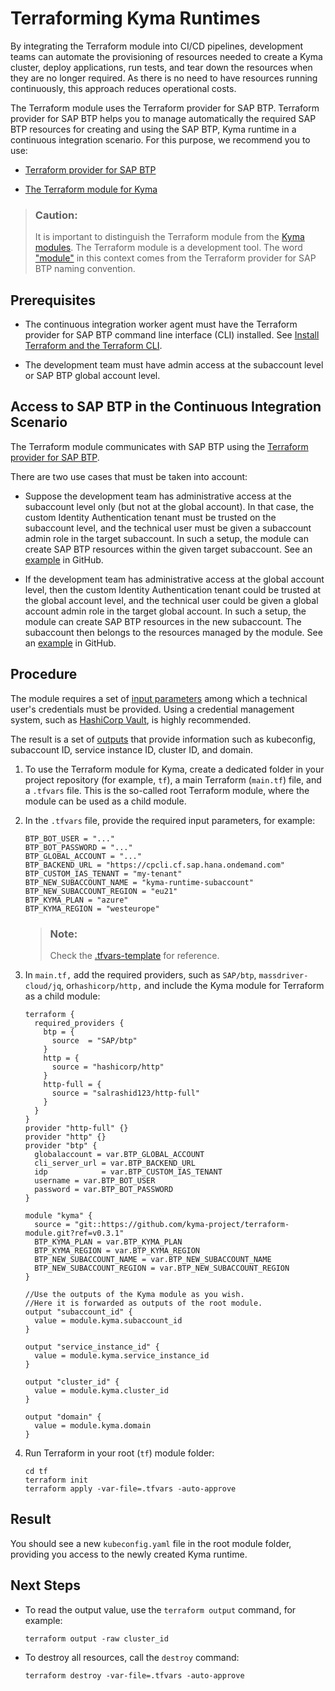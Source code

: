 <!-- loio57c82ab6c4e144cdbd0997ea0358c27c -->

# Terraforming Kyma Runtimes

By integrating the Terraform module into CI/CD pipelines, development teams can automate the provisioning of resources needed to create a Kyma cluster, deploy applications, run tests, and tear down the resources when they are no longer required. As there is no need to have resources running continuously, this approach reduces operational costs.

The Terraform module uses the Terraform provider for SAP BTP. Terraform provider for SAP BTP helps you to manage automatically the required SAP BTP resources for creating and using the SAP BTP, Kyma runtime in a continuous integration scenario. For this purpose, we recommend you to use:

-   [Terraform provider for SAP BTP](https://registry.terraform.io/providers/SAP/btp/latest/docs)

-   [The Terraform module for Kyma](https://github.com/kyma-project/terraform-module/)


> ### Caution:  
> It is important to distinguish the Terraform module from the [Kyma modules](https://help.sap.com/docs/btp/sap-business-technology-platform/kyma-modules). The Terraform module is a development tool. The word ["module"](https://developer.hashicorp.com/terraform/language/modules) in this context comes from the Terraform provider for SAP BTP naming convention.



<a name="loio57c82ab6c4e144cdbd0997ea0358c27c__section_cgq_jlt_xcc"/>

## Prerequisites

-   The continuous integration worker agent must have the Terraform provider for SAP BTP command line interface \(CLI\) installed. See [Install Terraform and the Terraform CLI](https://developer.hashicorp.com/terraform/tutorials/aws-get-started/install-cli).

-   The development team must have admin access at the subaccount level or SAP BTP global account level.




<a name="loio57c82ab6c4e144cdbd0997ea0358c27c__section_hsk_frt_xcc"/>

## Access to SAP BTP in the Continuous Integration Scenario

The Terraform module communicates with SAP BTP using the [Terraform provider for SAP BTP](https://registry.terraform.io/providers/SAP/btp/latest/docs).

There are two use cases that must be taken into account:

-   Suppose the development team has administrative access at the subaccount level only \(but not at the global account\). In that case, the custom Identity Authentication tenant must be trusted on the subaccount level, and the technical user must be given a subaccount admin role in the target subaccount. In such a setup, the module can create SAP BTP resources within the given target subaccount. See an [example](https://github.com/kyma-project/terraform-module/tree/main/examples/kyma-on-btp-reuse-sa) in GitHub.

-   If the development team has administrative access at the global account level, then the custom Identity Authentication tenant could be trusted at the global account level, and the technical user could be given a global account admin role in the target global account. In such a setup, the module can create SAP BTP resources in the new subaccount. The subaccount then belongs to the resources managed by the module. See an [example](https://github.com/kyma-project/terraform-module/tree/main/examples/kyma-on-btp-new-sa) in GitHub.




<a name="loio57c82ab6c4e144cdbd0997ea0358c27c__section_grc_vyz_3dc"/>

## Procedure

The module requires a set of [input parameters](https://github.com/kyma-project/terraform-module/?tab=readme-ov-file#input-variables-tf-vars) among which a technical user's credentials must be provided. Using a credential management system, such as [HashiCorp Vault](https://developer.hashicorp.com/vault/docs/what-is-vault), is highly recommended.

The result is a set of [outputs](https://github.com/kyma-project/terraform-module/blob/main/README.md#outputs) that provide information such as kubeconfig, subaccount ID, service instance ID, cluster ID, and domain.

1.  To use the Terraform module for Kyma, create a dedicated folder in your project repository \(for example, `tf`\), a main Terraform \(`main.tf`\) file, and a `.tfvars` file. This is the so-called root Terraform module, where the module can be used as a child module.

2.  In the `.tfvars` file, provide the required input parameters, for example:

    ```
    BTP_BOT_USER = "..."
    BTP_BOT_PASSWORD = "..."
    BTP_GLOBAL_ACCOUNT = "..."
    BTP_BACKEND_URL = "https://cpcli.cf.sap.hana.ondemand.com"
    BTP_CUSTOM_IAS_TENANT = "my-tenant"
    BTP_NEW_SUBACCOUNT_NAME = "kyma-runtime-subaccount"
    BTP_NEW_SUBACCOUNT_REGION = "eu21"
    BTP_KYMA_PLAN = "azure"
    BTP_KYMA_REGION = "westeurope"
    ```

    > ### Note:  
    > Check the [.tfvars-template](https://github.com/kyma-project/terraform-module/blob/main/examples/kyma-on-btp-new-sa/.tfvars-template) for reference.

3.  In `main.tf,` add the required providers, such as `SAP/btp`, `massdriver-cloud/jq`, or`hashicorp/http,` and include the Kyma module for Terraform as a child module:

    ```
    terraform {
      required_providers {
        btp = {
          source  = "SAP/btp"
        }
        http = {
          source = "hashicorp/http"
        }
        http-full = {
          source = "salrashid123/http-full"
        } 
      }
    }
    provider "http-full" {}
    provider "http" {}
    provider "btp" {
      globalaccount = var.BTP_GLOBAL_ACCOUNT
      cli_server_url = var.BTP_BACKEND_URL
      idp            = var.BTP_CUSTOM_IAS_TENANT
      username = var.BTP_BOT_USER
      password = var.BTP_BOT_PASSWORD
    }
    
    module "kyma" {
      source = "git::https://github.com/kyma-project/terraform-module.git?ref=v0.3.1"
      BTP_KYMA_PLAN = var.BTP_KYMA_PLAN
      BTP_KYMA_REGION = var.BTP_KYMA_REGION
      BTP_NEW_SUBACCOUNT_NAME = var.BTP_NEW_SUBACCOUNT_NAME
      BTP_NEW_SUBACCOUNT_REGION = var.BTP_NEW_SUBACCOUNT_REGION
    }
    
    //Use the outputs of the Kyma module as you wish.
    //Here it is forwarded as outputs of the root module.
    output "subaccount_id" {
      value = module.kyma.subaccount_id
    }
    
    output "service_instance_id" {
      value = module.kyma.service_instance_id
    }
    
    output "cluster_id" {
      value = module.kyma.cluster_id
    }
    
    output "domain" {
      value = module.kyma.domain
    }
    
    ```

4.  Run Terraform in your root \(`tf`\) module folder:

    ```
    cd tf
    terraform init
    terraform apply -var-file=.tfvars -auto-approve
    ```




<a name="loio57c82ab6c4e144cdbd0997ea0358c27c__section_v5g_mzz_3dc"/>

## Result

You should see a new `kubeconfig.yaml` file in the root module folder, providing you access to the newly created Kyma runtime.



<a name="loio57c82ab6c4e144cdbd0997ea0358c27c__section_xfr_nzz_3dc"/>

## Next Steps

-   To read the output value, use the `terraform output` command, for example:

    ```
    terraform output -raw cluster_id
    ```

-   To destroy all resources, call the `destroy` command:

    ```
    terraform destroy -var-file=.tfvars -auto-approve
    ```


